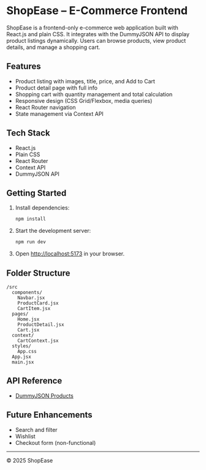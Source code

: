 # ShopEase – E-Commerce Frontend

ShopEase is a frontend-only e-commerce web application built with React.js and plain CSS. It integrates with the DummyJSON API to display product listings dynamically. Users can browse products, view product details, and manage a shopping cart.

## Features
- Product listing with images, title, price, and Add to Cart
- Product detail page with full info
- Shopping cart with quantity management and total calculation
- Responsive design (CSS Grid/Flexbox, media queries)
- React Router navigation
- State management via Context API

## Tech Stack
- React.js
- Plain CSS
- React Router
- Context API
- DummyJSON API

## Getting Started
1. Install dependencies:
   ```powershell
   npm install
   ```
2. Start the development server:
   ```powershell
   npm run dev
   ```
3. Open [http://localhost:5173](http://localhost:5173) in your browser.

## Folder Structure
```
/src
  components/
    Navbar.jsx
    ProductCard.jsx
    CartItem.jsx
  pages/
    Home.jsx
    ProductDetail.jsx
    Cart.jsx
  context/
    CartContext.jsx
  styles/
    App.css
  App.jsx
  main.jsx
```

## API Reference
- [DummyJSON Products](https://dummyjson.com/products)

## Future Enhancements
- Search and filter
- Wishlist
- Checkout form (non-functional)

---

© 2025 ShopEase
